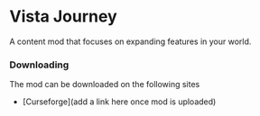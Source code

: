 # Vista Journey
A content mod that focuses on expanding features in your world.

### Downloading
The mod can be downloaded on the following sites
- [Curseforge](add a link here once mod is uploaded)
